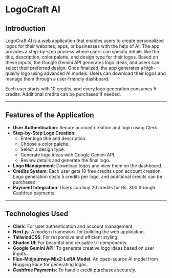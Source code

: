 # LogoCraft AI

## Introduction

LogoCraft AI is a web application that enables users to create personalized logos for their websites, apps, or businesses with the help of AI. The app provides a step-by-step process where users can specify details like the title, description, color palette, and design type for their logos. Based on these inputs, the Google Gemini API generates logo ideas, and users can select their preferred design. Once finalized, the app generates a high-quality logo using advanced AI models. Users can download their logos and manage them through a user-friendly dashboard.

Each user starts with 10 credits, and every logo generation consumes 5 credits. Additional credits can be purchased if needed.

---

## Features of the Application

- **User Authentication**: Secure account creation and login using Clerk.
- **Step-by-Step Logo Creation**:
  - Enter logo title and description.
  - Choose a color palette.
  - Select a design type.
  - Generate logo ideas with Google Gemini API.
  - Review details and generate the final logo.
- **Logo Management**: Download logos and view them on the dashboard.
- **Credits System**: Each user gets 10 free credits upon account creation. Logo generation costs 5 credits per logo, and additional credits can be purchased.
- **Payment Integration**: Users can buy 20 credits for Rs. 300 through Cashfree payments.

---

## Technologies Used

- **Clerk**: For user authentication and account management.
- **Next.js**: A modern framework for building the web application.
- **TailwindCSS**: For responsive and efficient styling.
- **Shadcn UI**: For beautiful and reusable UI components.
- **Google Gemini API**: To generate creative logo ideas based on user inputs.
- **Flux-Midjourney-Mix2-LoRA Model**: An open-source AI model from Hugging Face for generating logos.
- **Cashfree Payments**: To handle credit purchases securely.
